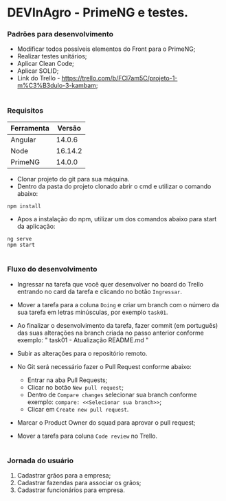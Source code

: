 # DEVInAgro - PrimeNG e testes.

### Padrões para desenvolvimento

- Modificar todos possíveis elementos do Front para o PrimeNG;
- Realizar testes unitários;
- Aplicar Clean Code;
- Aplicar SOLID;
- Link do Trello - https://trello.com/b/FCl7am5C/projeto-1-m%C3%B3dulo-3-kambam;

#

### Requisitos

| Ferramenta | Versão  |
| ---------- | ------- |
| Angular    | 14.0.6  |
| Node       | 16.14.2 |
| PrimeNG    | 14.0.0  |

- Clonar projeto do git para sua máquina.
- Dentro da pasta do projeto clonado abrir o cmd e utilizar o comando abaixo:

```
npm install
```

- Apos a instalação do npm, utilizar um dos comandos abaixo para start da aplicação:

```
ng serve
npm start
```

#

### Fluxo do desenvolvimento

- Ingressar na tarefa que você quer desenvolver no board do Trello entrando no card da tarefa e clicando no botão `Ingressar`.

- Mover a tarefa para a coluna `Doing` e criar um branch com o número da sua tarefa em letras minúsculas, por exemplo `task01`.

- Ao finalizar o desenvolvimento da tarefa, fazer commit (em português) das suas alterações na branch criada no passo anterior conforme exemplo: " task01 - Atualização README.md "

- Subir as alterações para o repositório remoto.

- No Git será necessário fazer o Pull Request conforme abaixo:

  - Entrar na aba Pull Requests;
  - Clicar no botão `New pull request`;
  - Dentro de `Compare changes` selecionar sua branch conforme exemplo: `compare: <<Selecionar sua branch>>`;
  - Clicar em `Create new pull request`.

- Marcar o Product Owner do squad para aprovar o pull request;

- Mover a tarefa para coluna `Code review` no Trello.

#

### Jornada do usuário

1. Cadastrar grãos para a empresa;
2. Cadastrar fazendas para associar os grãos;
3. Cadastrar funcionários para empresa.
